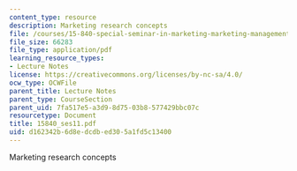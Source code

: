 ```yaml
---
content_type: resource
description: Marketing research concepts
file: /courses/15-840-special-seminar-in-marketing-marketing-management-spring-2004/d162342b6d8edcdbed305a1fd5c13400_15840_ses11.pdf
file_size: 66283
file_type: application/pdf
learning_resource_types:
- Lecture Notes
license: https://creativecommons.org/licenses/by-nc-sa/4.0/
ocw_type: OCWFile
parent_title: Lecture Notes
parent_type: CourseSection
parent_uid: 7fa517e5-a3d9-8d75-03b8-577429bbc07c
resourcetype: Document
title: 15840_ses11.pdf
uid: d162342b-6d8e-dcdb-ed30-5a1fd5c13400
---
```

Marketing research concepts